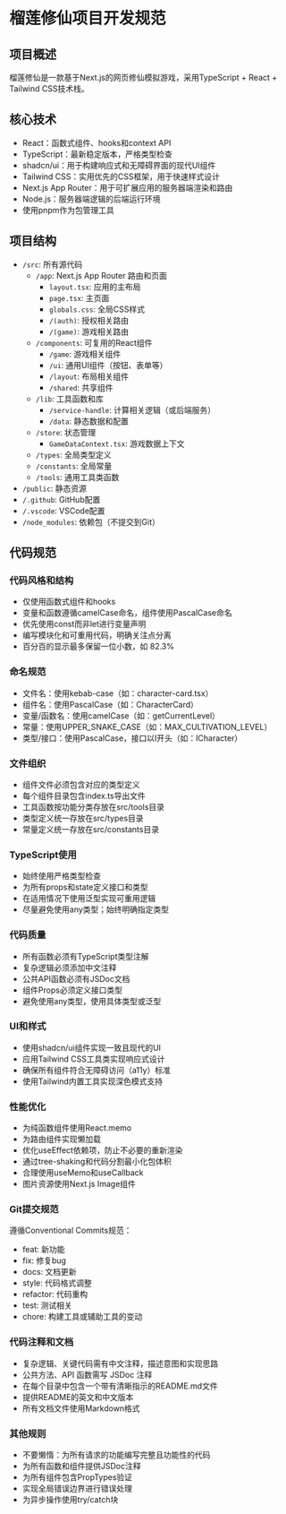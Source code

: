 # 榴莲修仙项目开发规范

## 项目概述
榴莲修仙是一款基于Next.js的网页修仙模拟游戏，采用TypeScript + React + Tailwind CSS技术栈。

## 核心技术
- React：函数式组件、hooks和context API
- TypeScript：最新稳定版本，严格类型检查
- shadcn/ui：用于构建响应式和无障碍界面的现代UI组件
- Tailwind CSS：实用优先的CSS框架，用于快速样式设计
- Next.js App Router：用于可扩展应用的服务器端渲染和路由
- Node.js：服务器端逻辑的后端运行环境
- 使用pnpm作为包管理工具

## 项目结构
- `/src`: 所有源代码
  - `/app`: Next.js App Router 路由和页面
    - `layout.tsx`: 应用的主布局
    - `page.tsx`: 主页面
    - `globals.css`: 全局CSS样式
    - `/(auth)`: 授权相关路由
    - `/(game)`: 游戏相关路由
  - `/components`: 可复用的React组件
    - `/game`: 游戏相关组件
    - `/ui`: 通用UI组件（按钮、表单等）
    - `/layout`: 布局相关组件
    - `/shared`: 共享组件
  - `/lib`: 工具函数和库
    - `/service-handle`: 计算相关逻辑（或后端服务）
    - `/data`: 静态数据和配置
  - `/store`: 状态管理
    - `GameDataContext.tsx`: 游戏数据上下文
  - `/types`: 全局类型定义
  - `/constants`: 全局常量
  - `/tools`: 通用工具类函数
- `/public`: 静态资源
- `/.github`: GitHub配置
- `/.vscode`: VSCode配置
- `/node_modules`: 依赖包（不提交到Git）

## 代码规范

### 代码风格和结构
- 仅使用函数式组件和hooks
- 变量和函数遵循camelCase命名，组件使用PascalCase命名
- 优先使用const而非let进行变量声明
- 编写模块化和可重用代码，明确关注点分离
- 百分百的显示最多保留一位小数，如 82.3%

### 命名规范
- 文件名：使用kebab-case（如：character-card.tsx）
- 组件名：使用PascalCase（如：CharacterCard）
- 变量/函数名：使用camelCase（如：getCurrentLevel）
- 常量：使用UPPER_SNAKE_CASE（如：MAX_CULTIVATION_LEVEL）
- 类型/接口：使用PascalCase，接口以I开头（如：ICharacter）

### 文件组织
- 组件文件必须包含对应的类型定义
- 每个组件目录包含index.ts导出文件
- 工具函数按功能分类存放在src/tools目录
- 类型定义统一存放在src/types目录
- 常量定义统一存放在src/constants目录

### TypeScript使用
- 始终使用严格类型检查
- 为所有props和state定义接口和类型
- 在适用情况下使用泛型实现可重用逻辑
- 尽量避免使用any类型；始终明确指定类型

### 代码质量
- 所有函数必须有TypeScript类型注解
- 复杂逻辑必须添加中文注释
- 公共API函数必须有JSDoc文档
- 组件Props必须定义接口类型
- 避免使用any类型，使用具体类型或泛型

### UI和样式
- 使用shadcn/ui组件实现一致且现代的UI
- 应用Tailwind CSS工具类实现响应式设计
- 确保所有组件符合无障碍访问（a11y）标准
- 使用Tailwind内置工具实现深色模式支持

### 性能优化
- 为纯函数组件使用React.memo
- 为路由组件实现懒加载
- 优化useEffect依赖项，防止不必要的重新渲染
- 通过tree-shaking和代码分割最小化包体积
- 合理使用useMemo和useCallback
- 图片资源使用Next.js Image组件

### Git提交规范
遵循Conventional Commits规范：
- feat: 新功能
- fix: 修复bug
- docs: 文档更新
- style: 代码格式调整
- refactor: 代码重构
- test: 测试相关
- chore: 构建工具或辅助工具的变动

### 代码注释和文档
- 复杂逻辑、关键代码需有中文注释，描述意图和实现思路
- 公共方法、API 函数需写 JSDoc 注释
- 在每个目录中包含一个带有清晰指示的README.md文件
- 提供README的英文和中文版本
- 所有文档文件使用Markdown格式

### 其他规则
- 不要懒惰：为所有请求的功能编写完整且功能性的代码
- 为所有函数和组件提供JSDoc注释
- 为所有组件包含PropTypes验证
- 实现全局错误边界进行错误处理
- 为异步操作使用try/catch块
